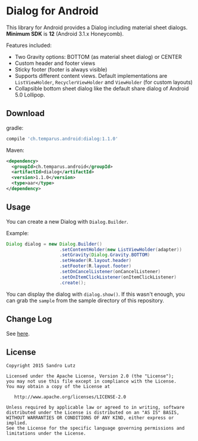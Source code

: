 Dialog for Android
==================

This library for Android provides a Dialog including material sheet dialogs.
**Minimum SDK** is **12** (Android 3.1.x Honeycomb).

Features included:
- Two Gravity options: BOTTOM (as material sheet dialog) or CENTER
- Custom header and footer views
- Sticky footer (footer is always visible)
- Supports different content views.
  Default implementations are ```ListViewHolder```, ```RecyclerViewHolder``` and ```ViewHolder``` (for custom layouts)
- Collapsible bottom sheet dialog like the default share dialog of Android 5.0 Lollipop.

## Download

gradle:

```groovy
compile 'ch.temparus.android:dialog:1.1.0'
```

Maven:
```xml
<dependency>
  <groupId>ch.temparus.android</groupId>
  <artifactId>dialog</artifactId>
  <version>1.1.0</version>
  <type>aar</type>
</dependency>
```

## Usage

You can create a new Dialog with ```Dialog.Builder```. 

Example:
```java
Dialog dialog = new Dialog.Builder()
                    .setContentHolder(new ListViewHolder(adapter))
                    .setGravity(Dialog.Gravity.BOTTOM)
                    .setHeader(R.layout.header)
                    .setFooter(R.layout.footer)
                    .setOnCancelListener(onCancelListener)
                    .setOnItemClickListener(onItemClickListener)
                    .create();
```

You can display the dialog with ```dialog.show()```.
If this wasn't enough, you can grab the ```sample``` from the sample directory of this repository.

## Change Log

See [here](https://github.com/sandrolutz/Android-Dialog/blob/master/CHANGELOG.md).

## License

    Copyright 2015 Sandro Lutz

    Licensed under the Apache License, Version 2.0 (the "License");
    you may not use this file except in compliance with the License.
    You may obtain a copy of the License at

       http://www.apache.org/licenses/LICENSE-2.0

    Unless required by applicable law or agreed to in writing, software
    distributed under the License is distributed on an "AS IS" BASIS,
    WITHOUT WARRANTIES OR CONDITIONS OF ANY KIND, either express or implied.
    See the License for the specific language governing permissions and
    limitations under the License.
